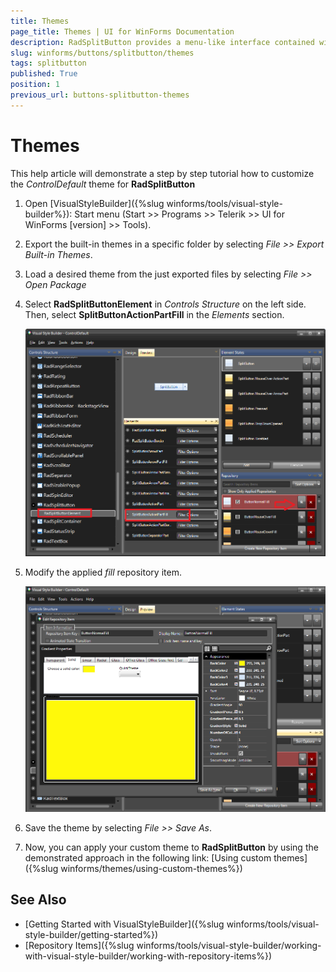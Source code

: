 ```yaml
---
title: Themes
page_title: Themes | UI for WinForms Documentation
description: RadSplitButton provides a menu-like interface contained within a button that can be placed anywhere on a form.
slug: winforms/buttons/splitbutton/themes
tags: splitbutton
published: True
position: 1
previous_url: buttons-splitbutton-themes
---
```

 
# Themes

This help article will demonstrate a step by step tutorial how to customize the *ControlDefault* theme for __RadSplitButton__ 

1. Open [VisualStyleBuilder]({%slug winforms/tools/visual-style-builder%}): Start menu (Start >> Programs >> Telerik >> UI for WinForms [version] >> Tools).

1. Export the built-in themes in a specific folder by selecting *File >> Export Built-in Themes*.

1. Load a desired theme from the just exported files by selecting *File >> Open Package*

1. Select __RadSplitButtonElement__ in *Controls Structure* on the left side. Then, select __SplitButtonActionPartFill__ in the *Elements* section.

	![splitbutton-customizing-appearance-themes 001](images/splitbutton-customizing-appearance-themes001.png)

1. Modify the applied *fill* repository item. 

	![splitbutton-customizing-appearance-themes 002](images/splitbutton-customizing-appearance-themes002.png)

1. Save the theme by selecting *File >> Save As*.

1. Now, you can apply your custom theme to __RadSplitButton__ by using the demonstrated approach in the following link: [Using custom themes]({%slug winforms/themes/using-custom-themes%})


## See Also

* [Getting Started with VisualStyleBuilder]({%slug winforms/tools/visual-style-builder/getting-started%})
* [Repository Items]({%slug winforms/tools/visual-style-builder/working-with-visual-style-builder/working-with-repository-items%})
